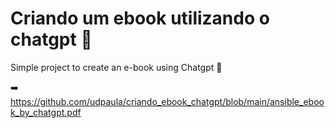 # Criando um ebook utilizando o chatgpt :eyes:
Simple project to create an e-book using Chatgpt :book:

:arrow_right: https://github.com/udpaula/criando_ebook_chatgpt/blob/main/ansible_ebook_by_chatgpt.pdf
